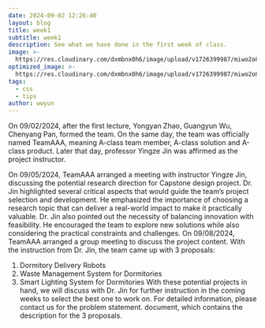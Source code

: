```yaml
---
date: 2024-09-02 12:26:40
layout: blog
title: week1
subtitle: week1
description: See what we have done in the first week of class.
image: >-
  https://res.cloudinary.com/dxmbnx0h6/image/upload/v1726399987/miwo2o8cj36oqeizalm1.jpg
optimized_image: >- 
  https://res.cloudinary.com/dxmbnx0h6/image/upload/v1726399987/miwo2o8cj36oqeizalm1.jpg
tags:
  - css
  - tips
author: wwyun
---
```


On 09/02/2024, after the first lecture, Yongyan Zhao, Guangyun Wu, Chenyang Pan, formed the team. On the same day, the team was officially named TeamAAA, meaning A-class team member, A-class solution and A-class product. Later that day, professor Yingze Jin was affirmed as the project instructor.

On 09/05/2024, TeamAAA arranged a meeting with instructor Yingze Jin, discussing the potential research direction for Capstone design project.  Dr. Jin highlighted several critical aspects that would guide the team’s project selection and development. He emphasized the importance of choosing a research topic that can deliver a real-world impact to make it practically valuable. Dr. Jin also pointed out the necessity of balancing innovation with feasibility. He encouraged the team to explore new solutions while also considering the practical constraints and challenges. 
On 09/08/2024, TeamAAA arranged a group meeting to discuss the project content. With the instruction from Dr. Jin, the team came up with 3 proposals:  
1.	Dormitory Delivery Robots
2.	Waste Management System for Dormitories
3.	Smart Lighting System for Dormitories
With these potential projects in hand, we will discuss with Dr. Jin for further instruction in the coming weeks to select the best one to work on. For detailed information, please contact us for the problem statement. document, which contains the description for the 3 proposals.

